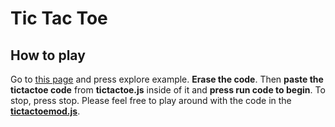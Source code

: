# Tic Tac Toe
## How to play

Go to [this page](https://codehs.com/editor/hoc/543783/3846/2654) and press explore example. __Erase the code__. Then __paste the tictactoe code__ from __tictactoe.js__ inside of it and __press run code to begin__. To stop, press stop. Please feel free to play around with the code in the[ __tictactoemod.js__](https://github.com/boriyanc/ticTacToe/blob/master/tictactoemod.js).